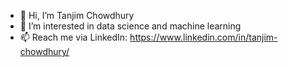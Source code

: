 - 👋 Hi, I’m Tanjim Chowdhury
- 👀 I’m interested in data science and machine learning
- 📫 Reach me via LinkedIn: https://www.linkedin.com/in/tanjim-chowdhury/

<!---
TChowdhury1999/TChowdhury1999 is a ✨ special ✨ repository because its `README.md` (this file) appears on your GitHub profile.
You can click the Preview link to take a look at your changes.
--->
